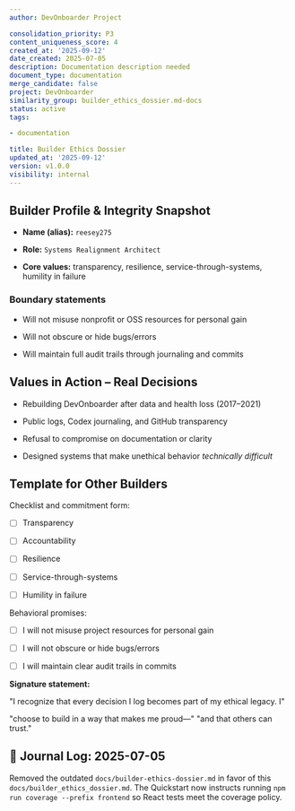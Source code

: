 ```yaml
---
author: DevOnboarder Project

consolidation_priority: P3
content_uniqueness_score: 4
created_at: '2025-09-12'
date_created: 2025-07-05
description: Documentation description needed
document_type: documentation
merge_candidate: false
project: DevOnboarder
similarity_group: builder_ethics_dossier.md-docs
status: active
tags:

- documentation

title: Builder Ethics Dossier
updated_at: '2025-09-12'
version: v1.0.0
visibility: internal
---
```


## Builder Profile & Integrity Snapshot

- **Name (alias):** `reesey275`

- **Role:** `Systems Realignment Architect`

- **Core values:** transparency, resilience, service-through-systems, humility in failure

### Boundary statements

- Will not misuse nonprofit or OSS resources for personal gain

- Will not obscure or hide bugs/errors

- Will maintain full audit trails through journaling and commits

## Values in Action – Real Decisions

- Rebuilding DevOnboarder after data and health loss (2017–2021)

- Public logs, Codex journaling, and GitHub transparency

- Refusal to compromise on documentation or clarity

- Designed systems that make unethical behavior _technically difficult_

## Template for Other Builders

Checklist and commitment form:

- [ ] Transparency

- [ ] Accountability

- [ ] Resilience

- [ ] Service-through-systems

- [ ] Humility in failure

Behavioral promises:

- [ ] I will not misuse project resources for personal gain

- [ ] I will not obscure or hide bugs/errors

- [ ] I will maintain clear audit trails in commits

**Signature statement:**

"I recognize that every decision I log becomes part of my ethical legacy. I"

"choose to build in a way that makes me proud—"
"and that others can trust."

## 📘 Journal Log: 2025-07-05

Removed the outdated `docs/builder-ethics-dossier.md` in favor of this
`docs/builder_ethics_dossier.md`. The Quickstart now instructs running
`npm run coverage --prefix frontend` so React tests meet the coverage
policy.
